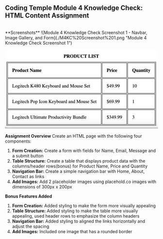 ## Coding Temple Module 4 Knowledge Check: HTML Content Assignment
<br/>
**Screenshots**
![Module 4 Knowledge Check Screenshot 1 - Navbar, Image Gallery, and Form](./M4KC%20Screenshot%201.png "Module 4 Knowledge Check Screenshot 1")

![Module 4 Knowledge Check Screenshot 2 - Table](./M4KC%20Screenshot%202.png "Module 4 Knowledge Check Screenshot 2")

**Assignment Overview**
Create an HTML page with the following four components:
1) **Form Creation:** Create a form with fields for Name, Email, Message and a submit button
2) **Table Structure:** Create a table that displays product data with the columns/header rows(bonus) for Product Name, Price and Quantity
3) **Navigation Bar:** Create a simple navigation bar with Home, About, Contact as links
4) **Add Images:** Add 2 placeholder images using placehold.co images with dimensions of 300px x 200px

**Bonus Features Added**

 1.  **Form Creation:** Added styling to make the form more visually appealing
 2.  **Table Structure:** Added styling to make the table more visually appealing, used header rows to emphasize the column headers
 3.  **Navigation Bar:** Added styling to aligned the links horizontally and adjust the spacing
 4.  **Add Images:** Included one image that has a rounded border